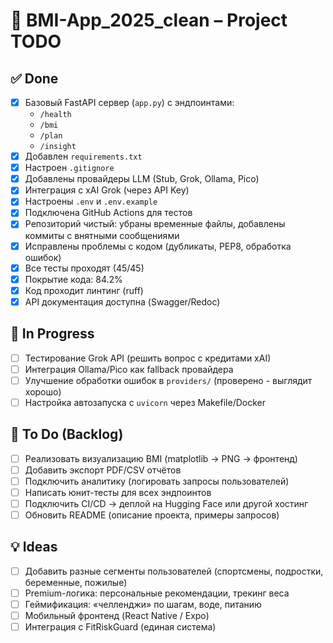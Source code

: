 # 🧾 BMI-App_2025_clean – Project TODO

## ✅ Done

- [x] Базовый FastAPI сервер (`app.py`) с эндпоинтами:
  - `/health`
  - `/bmi`
  - `/plan`
  - `/insight`
- [x] Добавлен `requirements.txt`
- [x] Настроен `.gitignore`
- [x] Добавлены провайдеры LLM (Stub, Grok, Ollama, Pico)
- [x] Интеграция с xAI Grok (через API Key)
- [x] Настроены `.env` и `.env.example`
- [x] Подключена GitHub Actions для тестов
- [x] Репозиторий чистый: убраны временные файлы, добавлены коммиты с внятными сообщениями
- [x] Исправлены проблемы с кодом (дубликаты, PEP8, обработка ошибок)
- [x] Все тесты проходят (45/45)
- [x] Покрытие кода: 84.2%
- [x] Код проходит линтинг (ruff)
- [x] API документация доступна (Swagger/Redoc)

## 🚧 In Progress

- [ ] Тестирование Grok API (решить вопрос с кредитами xAI)
- [ ] Интеграция Ollama/Pico как fallback провайдера
- [ ] Улучшение обработки ошибок в `providers/` (проверено - выглядит хорошо)
- [ ] Настройка автозапуска с `uvicorn` через Makefile/Docker

## 📝 To Do (Backlog)

- [ ] Реализовать визуализацию BMI (matplotlib → PNG → фронтенд)
- [ ] Добавить экспорт PDF/CSV отчётов
- [ ] Подключить аналитику (логировать запросы пользователей)
- [ ] Написать юнит-тесты для всех эндпоинтов
- [ ] Подключить CI/CD → деплой на Hugging Face или другой хостинг
- [ ] Обновить README (описание проекта, примеры запросов)

## 💡 Ideas

- [ ] Добавить разные сегменты пользователей (спортсмены, подростки, беременные, пожилые)
- [ ] Premium-логика: персональные рекомендации, трекинг веса
- [ ] Геймификация: «челленджи» по шагам, воде, питанию
- [ ] Мобильный фронтенд (React Native / Expo)
- [ ] Интеграция с FitRiskGuard (единая система)
